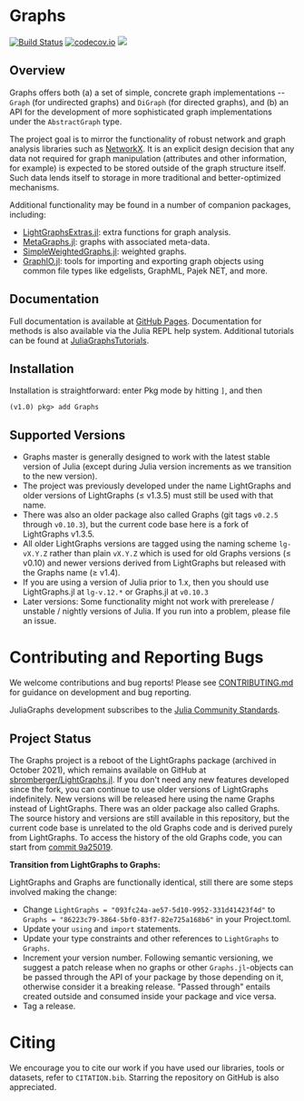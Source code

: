 # Graphs

[![Build Status](https://github.com/JuliaGraphs/Graphs.jl/actions/workflows/ci.yml/badge.svg?branch=master)](https://github.com/JuliaGraphs/Graphs.jl/actions/workflows/ci.yml?query=branch%3Amaster)
[![codecov.io](http://codecov.io/github/JuliaGraphs/Graphs.jl/coverage.svg?branch=master)](http://codecov.io/github/JuliaGraphs/Graphs.jl?branch=master)
[![](https://img.shields.io/badge/docs-latest-blue.svg)](https://juliagraphs.org/Graphs.jl/dev/)

## Overview 

Graphs offers both (a) a set of simple, concrete graph implementations -- `Graph`
(for undirected graphs) and `DiGraph` (for directed graphs), and (b) an API for
the development of more sophisticated graph implementations under the `AbstractGraph`
type.

The project goal is to mirror the functionality of robust network and graph
analysis libraries such as [NetworkX](http://networkx.github.io). It is an explicit design
decision that any data not required for graph manipulation (attributes and
other information, for example) is expected to be stored outside of the graph
structure itself. Such data lends itself to storage in more traditional and
better-optimized mechanisms.

Additional functionality may be found in a number of companion packages, including:
  * [LightGraphsExtras.jl](https://github.com/JuliaGraphs/LightGraphsExtras.jl):
  extra functions for graph analysis.
  * [MetaGraphs.jl](https://github.com/JuliaGraphs/MetaGraphs.jl): graphs with
  associated meta-data.
  * [SimpleWeightedGraphs.jl](https://github.com/JuliaGraphs/SimpleWeightedGraphs.jl):
  weighted graphs.
  * [GraphIO.jl](https://github.com/JuliaGraphs/GraphIO.jl): tools for importing
  and exporting graph objects using common file types like edgelists, GraphML,
  Pajek NET, and more.

## Documentation
Full documentation is available at [GitHub Pages](https://juliagraphs.org/Graphs.jl/dev/).
Documentation for methods is also available via the Julia REPL help system.
Additional tutorials can be found at [JuliaGraphsTutorials](https://github.com/JuliaGraphs/JuliaGraphsTutorials).

## Installation
Installation is straightforward: enter Pkg mode by hitting `]`, and then
```julia-repl
(v1.0) pkg> add Graphs
```

## Supported Versions
* Graphs master is generally designed to work with the latest stable version of Julia (except during Julia version increments as we transition to the new version).
* The project was previously developed under the name LightGraphs and older versions of LightGraphs (≤ v1.3.5) must still be used with that name.
* There was also an older package also called Graphs (git tags `v0.2.5` through `v0.10.3`), but the current code base here is a fork of LightGraphs v1.3.5.
* All older LightGraphs versions are tagged using the naming scheme `lg-vX.Y.Z` rather than plain `vX.Y.Z` which is used for old Graphs versions (≤ v0.10) and newer versions derived from LightGraphs but released with the Graphs name (≥ v1.4).
* If you are using a version of Julia prior to 1.x, then you should use LightGraphs.jl at `lg-v.12.*` or Graphs.jl at `v0.10.3`
* Later versions: Some functionality might not work with prerelease / unstable / nightly versions of Julia. If you run into a problem, please file an issue.

# Contributing and Reporting Bugs
We welcome contributions and bug reports! Please see [CONTRIBUTING.md](https://github.com/JuliaGraphs/Graphs.jl/blob/master/CONTRIBUTING.md)
for guidance on development and bug reporting.

JuliaGraphs development subscribes to the [Julia Community Standards](https://julialang.org/community/standards/).

## Project Status

The Graphs project is a reboot of the LightGraphs
package (archived in October 2021), which remains available on GitHub at
[sbromberger/LightGraphs.jl](https://github.com/sbromberger/LightGraphs.jl). If
you don't need any new features developed since the fork, you can continue to
use older versions of LightGraphs indefinitely. New versions will be released
here using the name Graphs instead of LightGraphs. There was an older package
also called Graphs. The source history and versions are still available in
this repository, but the current code base is unrelated to the old Graphs code
and is derived purely from LightGraphs. To access the history of the old Graphs code,
you can start from [commit 9a25019](https://github.com/JuliaGraphs/Graphs.jl/commit/9a2501948053f60c630caf9d4fb257e689629041).

**Transition from LightGraphs to Graphs:**

LightGraphs and Graphs are functionally identical, still there are some steps involved making the change:

* Change `LightGraphs = "093fc24a-ae57-5d10-9952-331d41423f4d"` to `Graphs = "86223c79-3864-5bf0-83f7-82e725a168b6"` in your Project.toml. 
* Update your `using` and `import` statements.
* Update your type constraints and other references to `LightGraphs` to `Graphs`.
* Increment your version number. Following semantic versioning, we suggest a patch release when no graphs or other `Graphs.jl`-objects can be passed through the API of your package by those depending on it, otherwise consider it a breaking release. "Passed through" entails created outside and consumed inside your package and vice versa.
* Tag a release.

# Citing

We encourage you to cite our work if you have used our libraries, tools or datasets, refer to `CITATION.bib`.
Starring the repository on GitHub is also appreciated.
